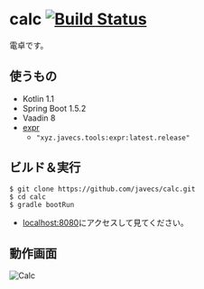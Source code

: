 # calc [![Build Status](https://travis-ci.org/javecs/calc.svg?branch=master)](https://travis-ci.org/javecs/calc)
電卓です。

## 使うもの
- Kotlin 1.1
- Spring Boot 1.5.2
- Vaadin 8
- [expr](https://github.com/javecs/expr) 
  - ```"xyz.javecs.tools:expr:latest.release"```

## ビルド＆実行
```
$ git clone https://github.com/javecs/calc.git
$ cd calc
$ gradle bootRun
```
- [localhost:8080](http://localhost:8080/)にアクセスして見てください。

## 動作画面
![Calc](http://i.imgur.com/xkgiaEJ.gif)
